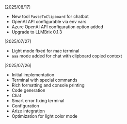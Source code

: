 [2025/08/17]

- New tool `PasteToClipboard` for chatbot
- OpenAI API configurable via env vars
- Azure OpenAI API configuration option added
- Upgrade to LLMBrix 0.1.3

[2025/07/27]

- Light mode fixed for mac terminal
- `aaa` mode added for chat with clipboard copied context

[2025/07/26]

- Initial implementation
- Terminal with special commands
- Rich formatting and console printing
- Code generation
- Chat
- Smart error fixing terminal
- Configuration
- Arize integration
- Optimization for light color mode
